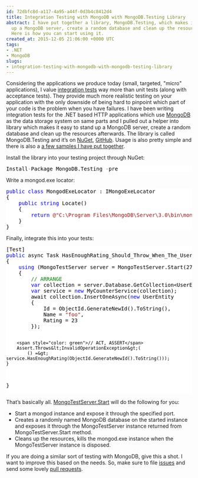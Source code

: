 ```yaml
---
id: 72dbfc8d-a117-4a95-a44f-0d3b4c8412d4
title: Integration Testing with MongoDB with MongoDB.Testing Library
abstract: I have put together a library, MongoDB.Testing, which makes it easy to stand
  up a MongoDB server, create a random database and clean up the resources afterwards.
  Here is how you can start using it.
created_at: 2015-12-05 21:06:00 +0000 UTC
tags:
- .NET
- MongoDB
slugs:
- integration-testing-with-mongodb-with-mongodb-testing-library
---
```


<p>Considering the applications we produce today (small, targeted, "micro" applications), I value <a href="https://en.wikipedia.org/wiki/Integration_testing">integration tests</a> way more than unit tests (along with acceptance tests). They provide much more realistic testing on your application with the only downside of being hard to pinpoint which part of your code is the problem when you have failures. I have been writing integration tests for the .NET based HTTP applications which use <a href="https://www.mongodb.org/">MongoDB</a> as the data storage system on same parts and I pulled out a helper into library which makes it easy to stand up a MongoDB server, create a random database and clean up the resources afterwards. The library is called MongoDB.Testing and it’s on <a href="https://www.nuget.org/packages/MongoDB.Testing">NuGet</a>, <a href="https://github.com/tugberkugurlu/MongoDB.Testing">GitHub</a>. Usage is also pretty simple and there is also a <a href="https://github.com/tugberkugurlu/MongoDB.Testing/tree/master/samples">a few samples I have put together</a>.</p> <p>Install the library into your testing project through NuGet:</p> <div class="code-wrapper border-shadow-1"> <div style="color: black; background-color: white"><pre>Install<span style="color: gray">-</span>Package MongoDB.Testing <span style="color: gray">-</span>pre</pre></div></div>
<p>Write a mongod.exe locator:</p>
<div class="code-wrapper border-shadow-1">
<div style="color: black; background-color: white"><pre><span style="color: blue">public</span> <span style="color: blue">class</span> MongodExeLocator : IMongoExeLocator
{
    <span style="color: blue">public</span> <span style="color: blue">string</span> Locate()
    {
        <span style="color: blue">return</span> <span style="color: #a31515">@"C:\Program Files\MongoDB\Server\3.0\bin\mongod.exe"</span>;
    }
}</pre></div></div>
<p>Finally, integrate this into your tests:</p>
<div class="code-wrapper border-shadow-1">
<div style="color: black; background-color: white"><pre>[Test]
<span style="color: blue">public</span> async Task HasEnoughRating_Should_Throw_When_The_User_Is_Not_Found()
{
    <span style="color: blue">using</span> (MongoTestServer server = MongoTestServer.Start(27017, <span style="color: blue">new</span> MongodExeLocator()))
    {
        <span style="color: green">// ARRANGE</span>
        <span style="color: blue">var</span> collection = server.Database.GetCollection&lt;UserEntity&gt;(<span style="color: #a31515">"users"</span>);
        <span style="color: blue">var</span> service = <span style="color: blue">new</span> MyCounterService(collection);
        await collection.InsertOneAsync(<span style="color: blue">new</span> UserEntity
        {
            Id = ObjectId.GenerateNewId().ToString(),
            Name = <span style="color: #a31515">"foo"</span>,
            Rating = 23
        });

        <span style="color: green">// ACT, ASSERT</span>
        Assert.Throws&lt;InvalidOperationException&gt;(
            () =&gt; service.HasEnoughRating(ObjectId.GenerateNewId().ToString()));
    }
}</pre></div></div>
<p>That’s basically all. <a href="https://github.com/tugberkugurlu/MongoDB.Testing/blob/1.0.0-beta-001/src/MongoDB.Testing/Mongo/MongoTestServer.cs#L93-L96">MongoTestServer.Start</a> will do the following for you:</p>
<ul>
<li>Start a mongod instance and expose it through the specified port.</li>
<li>Creates a randomly named MongoDB database on the started instance and exposes it through the MongoTestServer instance returned from MongoTestServer.Start method.</li>
<li>Cleans up the resources, kills the mongod.exe instance when the MongoTestServer instance is disposed.</li></ul>
<p>If you are doing a similar sort of testing with MongoDB, give this a shot. I want to improve this based on the needs. So, make sure to file <a href="https://github.com/tugberkugurlu/MongoDB.Testing/issues">issues</a> and send some lovely <a href="https://github.com/tugberkugurlu/MongoDB.Testing/pulls">pull requests</a>.</p>  